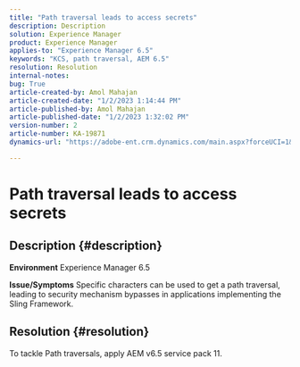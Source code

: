 ```yaml
---
title: "Path traversal leads to access secrets"
description: Description
solution: Experience Manager
product: Experience Manager
applies-to: "Experience Manager 6.5"
keywords: "KCS, path traversal, AEM 6.5"
resolution: Resolution
internal-notes: 
bug: True
article-created-by: Amol Mahajan
article-created-date: "1/2/2023 1:14:44 PM"
article-published-by: Amol Mahajan
article-published-date: "1/2/2023 1:32:02 PM"
version-number: 2
article-number: KA-19871
dynamics-url: "https://adobe-ent.crm.dynamics.com/main.aspx?forceUCI=1&pagetype=entityrecord&etn=knowledgearticle&id=e416b26b-9f8a-ed11-81ac-6045bd006ce9"

---
```

# Path traversal leads to access secrets

## Description {#description}

<b>Environment</b>
Experience Manager 6.5


<b>Issue/Symptoms</b>
Specific characters can be used to get a path traversal, leading to security mechanism bypasses in applications implementing the Sling Framework.


## Resolution {#resolution}

To tackle Path traversals, apply AEM v6.5 service pack 11.